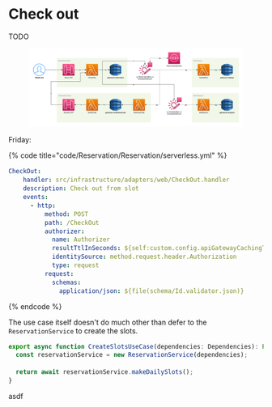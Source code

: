 # Check out

TODO

<figure><img src="../../../.gitbook/assets/Get-A-Room Solution 4.png" alt=""><figcaption></figcaption></figure>

Friday:

{% code title="code/Reservation/Reservation/serverless.yml" %}
```yaml
CheckOut:
    handler: src/infrastructure/adapters/web/CheckOut.handler
    description: Check out from slot
    events:
      - http:
          method: POST
          path: /CheckOut
          authorizer:
            name: Authorizer
            resultTtlInSeconds: ${self:custom.config.apiGatewayCachingTtlValue}
            identitySource: method.request.header.Authorization
            type: request
          request:
            schemas:
              application/json: ${file(schema/Id.validator.json)}
```
{% endcode %}

The use case itself doesn't do much other than defer to the `ReservationService` to create the slots.

```typescript
export async function CreateSlotsUseCase(dependencies: Dependencies): Promise<string[]> {
  const reservationService = new ReservationService(dependencies);

  return await reservationService.makeDailySlots();
}
```

asdf
